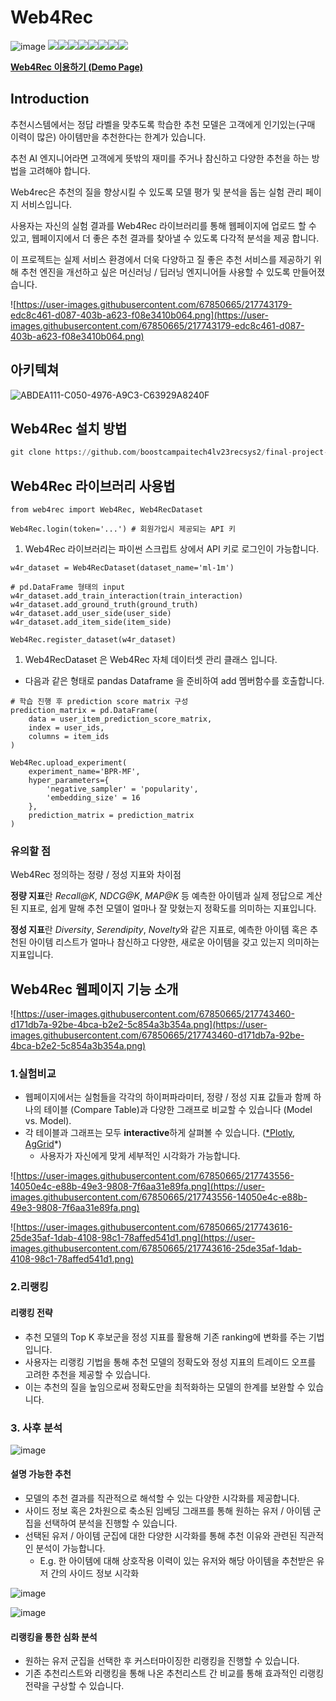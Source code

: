 # Web4Rec
![image](https://user-images.githubusercontent.com/67850665/217753482-803d8c8f-df2b-47c8-bc50-328b601cf93d.png)
<img src="https://img.shields.io/badge/python-3776AB?style=for-the-badge&logo=python&logoColor=white"><img src="https://img.shields.io/badge/FastAPI-009688?style=for-the-badge&logo=fastapi&logoColor=white"><img src="https://img.shields.io/badge/Dash-3F4F75?style=for-the-badge&logo=plotly&logoColor=white"><img src="https://img.shields.io/badge/pytorch-EE4C2C?style=for-the-badge&logo=pytorch&logoColor=white"><img src="https://img.shields.io/badge/MySQL-4479A1?style=for-the-badge&logo=mysql&logoColor=white"><img src="https://img.shields.io/badge/jira-0052CC?style=for-the-badge&logo=jira&logoColor=white"><img src="https://img.shields.io/badge/RDS-527FFF?style=for-the-badge&logo=amazonrds&logoColor=white"><img src="https://img.shields.io/badge/S3-569A31?style=for-the-badge&logo=amazons3&logoColor=white">

[**Web4Rec 이용하기 (Demo Page)**](http://101.101.218.250:30002/)

## Introduction

추천시스템에서는 정답 라벨을 맞추도록 학습한 추천 모델은 고객에게 인기있는(구매 이력이 많은) 아이템만을 추천한다는 한계가 있습니다.

추천 AI 엔지니어라면 고객에게 뜻밖의 재미를 주거나 참신하고 다양한 추천을 하는 방법을 고려해야 합니다.

Web4rec은 추천의 질을 향상시킬 수 있도록  모델 평가 및 분석을 돕는 실험 관리 페이지 서비스입니다.


사용자는 자신의 실험 결과를 Web4Rec 라이브러리를 통해 웹페이지에 업로드 할 수 있고, 웹페이지에서 더 좋은 추천 결과를 찾아낼 수 있도록 다각적 분석을 제공 합니다.

이 프로젝트는 실제 서비스 환경에서 더욱 다양하고 질 좋은 추천 서비스를 제공하기 위해 추천 엔진을 개선하고 싶은 머신러닝 / 딥러닝 엔지니어들 사용할 수 있도록 만들어졌습니다.

![https://user-images.githubusercontent.com/67850665/217743179-edc8c461-d087-403b-a623-f08e3410b064.png](https://user-images.githubusercontent.com/67850665/217743179-edc8c461-d087-403b-a623-f08e3410b064.png)

## 아키텍쳐

![ABDEA111-C050-4976-A9C3-C63929A8240F](https://user-images.githubusercontent.com/67850665/217753048-6b095e41-603b-4117-856b-8595e3768988.jpg)


## Web4Rec 설치 방법

```python
git clone https://github.com/boostcampaitech4lv23recsys2/final-project-level2-recsys-11.git**.com/boostcampaitech4lv23recsys2/final-project-level2-recsys-11.git**
```

## Web4Rec 라이브러리 사용법

```
from web4rec import Web4Rec, Web4RecDataset

Web4Rec.login(token='...') # 회원가입시 제공되는 API 키

```

1. Web4Rec 라이브러리는 파이썬 스크립트 상에서 API 키로 로그인이 가능합니다.

```
w4r_dataset = Web4RecDataset(dataset_name='ml-1m')

# pd.DataFrame 형태의 input
w4r_dataset.add_train_interaction(train_interaction)
w4r_dataset.add_ground_truth(ground_truth)
w4r_dataset.add_user_side(user_side)
w4r_dataset.add_item_side(item_side)

Web4Rec.register_dataset(w4r_dataset)

```

1. Web4RecDataset 은 Web4Rec 자체 데이터셋 관리 클래스 입니다.
- 다음과 같은 형태로 pandas Dataframe 을 준비하여 add 멤버함수를 호출합니다.

```
# 학습 진행 후 prediction score matrix 구성
prediction_matrix = pd.DataFrame(
    data = user_item_prediction_score_matrix,
    index = user_ids,
    columns = item_ids
)

Web4Rec.upload_experiment(
    experiment_name='BPR-MF',
    hyper_parameters={
        'negative_sampler' = 'popularity',
        'embedding_size' = 16
    },
    prediction_matrix = prediction_matrix
)

```

### 유의할 점

</aside>
Web4Rec 정의하는 정량 / 정성 지표와 차이점

**정량 지표**란 *Recall@K*, *NDCG@K*, *MAP@K* 등 예측한 아이템과 실제 정답으로 계산된 지표로, 쉽게 말해 추천 모델이 얼마나 잘 맞혔는지 정확도를 의미하는 지표입니다.

**정성 지표**란 *Diversity*, *Serendipity*, *Novelty*와 같은 지표로, 예측한 아이템 혹은 추천된 아이템 리스트가 얼마나 참신하고 다양한, 새로운 아이템을 갖고 있는지 의미하는 지표입니다.

</aside>

## Web4Rec 웹페이지 기능 소개



![https://user-images.githubusercontent.com/67850665/217743460-d171db7a-92be-4bca-b2e2-5c854a3b354a.png](https://user-images.githubusercontent.com/67850665/217743460-d171db7a-92be-4bca-b2e2-5c854a3b354a.png)

### **1.실험비교**

- 웹페이지에서는 실험들을 각각의 하이퍼파라미터, 정량 / 정성 지표 값들과 함께 하나의 테이블 (Compare Table)과 다양한 그래프로 비교할 수 있습니다 (Model vs. Model).
- 각 테이블과 그래프는 모두 **interactive**하게 살펴볼 수 있습니다. ([*Plotly](https://plotly.com/python/plotly-fundamentals/), [AgGrid](https://www.ag-grid.com/)*)
    - 사용자가 자신에게 맞게 세부적인 시각화가 가능합니다.

![https://user-images.githubusercontent.com/67850665/217743556-14050e4c-e88b-49e3-9808-7f6aa31e89fa.png](https://user-images.githubusercontent.com/67850665/217743556-14050e4c-e88b-49e3-9808-7f6aa31e89fa.png)

![https://user-images.githubusercontent.com/67850665/217743616-25de35af-1dab-4108-98c1-78affed541d1.png](https://user-images.githubusercontent.com/67850665/217743616-25de35af-1dab-4108-98c1-78affed541d1.png)

### **2.리랭킹**

#### 리랭킹 전략

- 추천 모델의 Top K 후보군을 정성 지표를 활용해 기존 ranking에 변화를 주는 기법입니다.
- 사용자는 리랭킹 기법을 통해 추천 모델의 정확도와 정성 지표의 트레이드 오프를 고려한 추천을 제공할 수 있습니다.
- 이는 추천의 질을 높임으로써 정확도만을 최적화하는 모델의 한계를 보완할 수 있습니다.

### **3. 사후 분석**

![image](https://user-images.githubusercontent.com/67850665/217752731-6b6e2480-617f-4819-97cc-cbdabe7eb819.png)

#### 설명 가능한 추천

- 모델의 추천 결과를 직관적으로 해석할 수 있는 다양한 시각화를 제공합니다.
- 사이드 정보 혹은 2차원으로 축소된 임베딩 그래프를 통해 원하는 유저 / 아이템 군집을 선택하여 분석을 진행할 수 있습니다.
- 선택된 유저 / 아이템 군집에 대한 다양한 시각화를 통해 추천 이유와 관련된 직관적인 분석이 가능합니다.
    - E.g. 한 아이템에 대해 상호작용 이력이 있는 유저와 해당 아이템을 추천받은 유저 간의 사이드 정보 시각화

![image](https://user-images.githubusercontent.com/67850665/217752887-b36dbc86-0ab4-47dc-a8bc-a7785dd19a3d.png)

![image](https://user-images.githubusercontent.com/67850665/217752942-63e4b0a3-d81f-473d-89ae-9b2a49ad4aa1.png)

#### 리랭킹을 통한 심화 분석

- 원하는 유저 군집을 선택한 후 커스터마이징한 리랭킹을 진행할 수 있습니다.
- 기존 추천리스트와 리랭킹을 통해 나온 추천리스트 간 비교를 통해 효과적인 리랭킹 전략을 구상할 수 있습니다.

